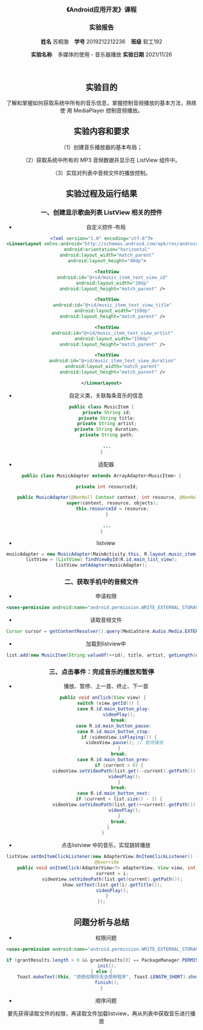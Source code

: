 <center>
    <h3>《Android应用开发》课程</h3>  
    <h3>实验报告</h3>
    <p>
        <strong>姓名</strong> 苏桐渤 &ensp; 
        <strong>学号</strong> 2019212212236 &ensp; 
        <strong>班级</strong> 软工192
    </p>
    <p>
        <strong>实验名称</strong> &ensp; 多媒体的使用 - 音乐器播放
        <strong>实验日期</strong> 2021/11/26
    </p>


​    

## 实验目的



了解和掌握如何获取系统中所有的音乐信息，掌握控制音频播放的基本方法，熟练使 用 MediaPlayer 控制音频播放。




## 实验内容和要求



（1）创建音乐播放器的基本布局； 

（2）获取系统中所有的 MP3 音频数据并显示在 ListView 组件中。 

（3）实现对列表中音频文件的播放控制。



## 实验过程及运行结果



### 一、创建显示歌曲列表 ListView 相关的控件



- 自定义控件-布局

```xml
<?xml version="1.0" encoding="utf-8"?>
<LinearLayout xmlns:android="http://schemas.android.com/apk/res/android"
    android:orientation="horizontal"
    android:layout_width="match_parent"
    android:layout_height="40dp">

    <TextView
        android:id="@+id/music_item_text_view_id"
        android:layout_width="20dp"
        android:layout_height="match_parent" />

    <TextView
        android:id="@+id/music_item_text_view_title"
        android:layout_width="150dp"
        android:layout_height="match_parent" />

    <TextView
        android:id="@+id/music_item_text_view_artist"
        android:layout_width="150dp"
        android:layout_height="match_parent" />

    <TextView
        android:id="@+id/music_item_text_view_duration"
        android:layout_width="match_parent"
        android:layout_height="match_parent" />

</LinearLayout>
```

- 自定义类，关联每条音乐的信息

```java
public class MusicItem {
    private String id;
    private String title;
    private String artist;
    private String duration;
    private String path;
    
    ...
}
```

- 适配器

```java
public class MusicAdapter extends ArrayAdapter<MusicItem> {

    private int resourceId;

    public MusicAdapter(@NonNull Context context, int resource, @NonNull List<MusicItem> objects) {
        super(context, resource, objects);
        this.resourceId = resource;
    }
    
    ...
}
```

- listview

```java
musicAdapter = new MusicAdapter(MainActivity.this, R.layout.music_item, this.list);
listView = (ListView) findViewById(R.id.main_list_view);
listView.setAdapter(musicAdapter);
```



### 二、获取手机中的音频文件

- 申请权限

```xml
<uses-permission android:name="android.permission.WRITE_EXTERNAL_STORAGE" />
```

- 读取音频文件

```java
Cursor cursor = getContentResolver().query(MediaStore.Audio.Media.EXTERNAL_CONTENT_URI, null, null, null, MediaStore.Audio.Media.DEFAULT_SORT_ORDER);
```

- 加载到listview中

```java
list.add(new MusicItem(String.valueOf(++id), title, artist, getLength(duration), path));
```



### 三、点击事件：完成音乐的播放和暂停

- 播放、暂停、上一首、终止、下一首

```java
 public void onClick(View view) {
     switch (view.getId()) {
         case R.id.main_button_play:
             videoPlay();
             break;
         case R.id.main_button_pause:
         case R.id.main_button_stop:
             if (videoView.isPlaying()) {
                 videoView.pause(); // 暂停播放
             }
             break;
         case R.id.main_button_prev:
             if (current > 0) {
                 videoView.setVideoPath(list.get(--current).getPath());
                 videoPlay();
             }
             break;
         case R.id.main_button_next:
             if (current < list.size() - 1) {
                 videoView.setVideoPath(list.get(++current).getPath());
                 videoPlay();
             }
             break;
     }
 }
```

- 点击listview 中的音乐，实现跳转播放

```java
listView.setOnItemClickListener(new AdapterView.OnItemClickListener() {
    @Override
    public void onItemClick(AdapterView<?> adapterView, View view, int i, long l) {
        current = i;
        videoView.setVideoPath(list.get(current).getPath());
        show.setText(list.get(i).getTitle());
        videoPlay();
    }
});
```



## 问题分析与总结



- 权限问题

```xml
<uses-permission android:name="android.permission.WRITE_EXTERNAL_STORAGE" />
```

```java
if (grantResults.length > 0 && grantResults[0] == PackageManager.PERMISSION_GRANTED) {
    init();
} else {
    Toast.makeText(this, "拒绝权限将无法使用程序", Toast.LENGTH_SHORT).show();
    finish();
}
```

- 顺序问题

要先获得读取文件的权限，再读取文件加载listview，再从列表中获取音乐进行播放
